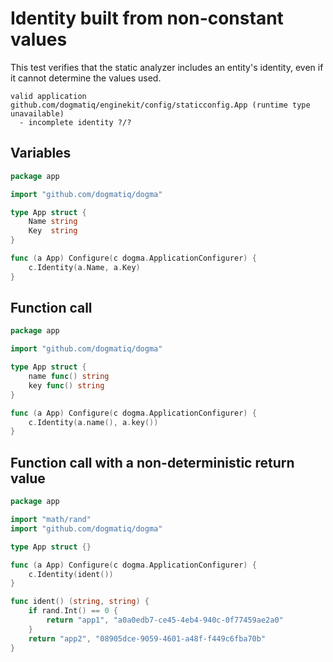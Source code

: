 # Identity built from non-constant values

This test verifies that the static analyzer includes an entity's identity, even
if it cannot determine the values used.

```au:output au:group=matrix
valid application github.com/dogmatiq/enginekit/config/staticconfig.App (runtime type unavailable)
  - incomplete identity ?/?
```

## Variables

```go au:input au:group=matrix
package app

import "github.com/dogmatiq/dogma"

type App struct {
	Name string
	Key  string
}

func (a App) Configure(c dogma.ApplicationConfigurer) {
	c.Identity(a.Name, a.Key)
}
```

## Function call

```go au:input au:group=matrix
package app

import "github.com/dogmatiq/dogma"

type App struct {
    name func() string
	key func() string
}

func (a App) Configure(c dogma.ApplicationConfigurer) {
    c.Identity(a.name(), a.key())
}
```

## Function call with a non-deterministic return value

```go au:input au:group=matrix
package app

import "math/rand"
import "github.com/dogmatiq/dogma"

type App struct {}

func (a App) Configure(c dogma.ApplicationConfigurer) {
    c.Identity(ident())
}

func ident() (string, string) {
	if rand.Int() == 0 {
		return "app1", "a0a0edb7-ce45-4eb4-940c-0f77459ae2a0"
	}
	return "app2", "08905dce-9059-4601-a48f-f449c6fba70b"
}
```

